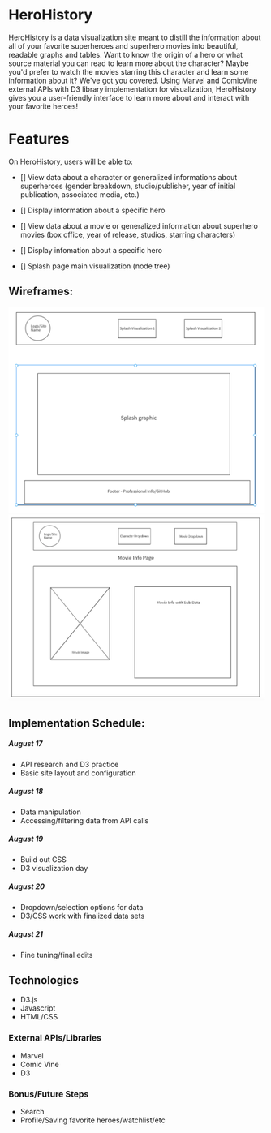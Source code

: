 # HeroHistory

HeroHistory is a data visualization site meant to distill the information about all of your favorite superheroes and superhero movies into beautiful, readable graphs and tables. Want to know the origin of a hero or what source material you can read to learn more about the character? Maybe you'd prefer to watch the movies starring this character and learn some information about it? We've got you covered. Using Marvel and ComicVine external APIs with D3 library implementation for visualization, HeroHistory gives you a user-friendly interface to learn more about and interact with your favorite heroes!

# Features

On HeroHistory, users will be able to:

- [] View data about a character or generalized informations about superheroes (gender breakdown, studio/publisher, year of initial publication, associated media, etc.)

- [] Display information about a specific hero

- [] View data about a movie or generalized information about superhero movies (box office, year of release, studios, starring characters)

- [] Display infomation about a specific hero

- [] Splash page main visualization (node tree) 

## Wireframes:

![Splash Page](https://github.com/cschreger/HeroHistory/blob/master/images/splash_page.png)
![Movie/Character Page](https://github.com/cschreger/HeroHistory/blob/master/images/movie_page.png)

## Implementation Schedule:

##### August 17
* API research and D3 practice
* Basic site layout and configuration

##### August 18
* Data manipulation
* Accessing/filtering data from API calls

##### August 19
* Build out CSS
* D3 visualization day

##### August 20 
* Dropdown/selection options for data
* D3/CSS work with finalized data sets

##### August 21
* Fine tuning/final edits


## Technologies

* D3.js
* Javascript
* HTML/CSS

### External APIs/Libraries

* Marvel
* Comic Vine
* D3

### Bonus/Future Steps

* Search
* Profile/Saving favorite heroes/watchlist/etc
